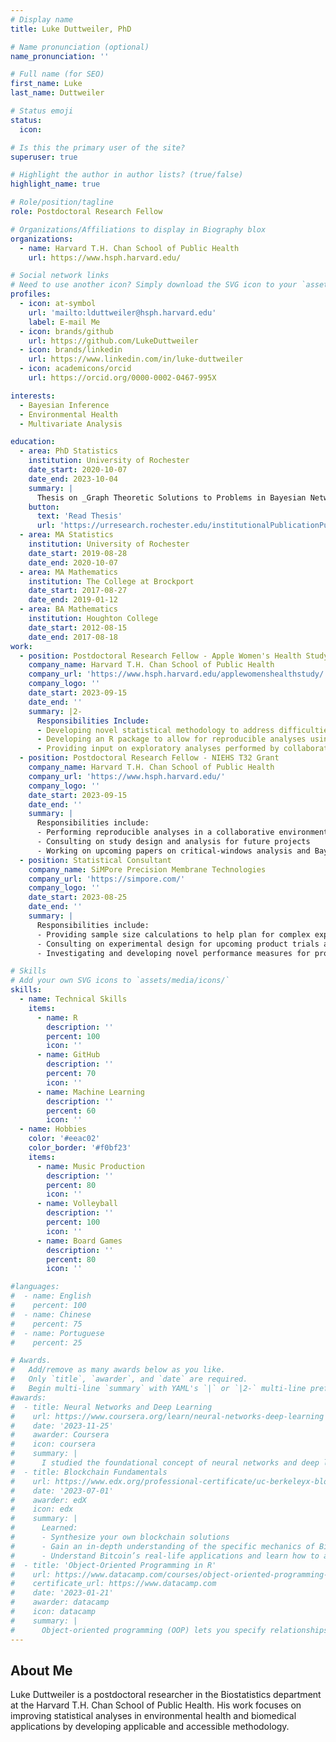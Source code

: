 ```yaml
---
# Display name
title: Luke Duttweiler, PhD

# Name pronunciation (optional)
name_pronunciation: ''

# Full name (for SEO)
first_name: Luke
last_name: Duttweiler

# Status emoji
status:
  icon: 

# Is this the primary user of the site?
superuser: true

# Highlight the author in author lists? (true/false)
highlight_name: true

# Role/position/tagline
role: Postdoctoral Research Fellow

# Organizations/Affiliations to display in Biography blox
organizations:
  - name: Harvard T.H. Chan School of Public Health
    url: https://www.hsph.harvard.edu/

# Social network links
# Need to use another icon? Simply download the SVG icon to your `assets/media/icons/` folder.
profiles:
  - icon: at-symbol
    url: 'mailto:lduttweiler@hsph.harvard.edu'
    label: E-mail Me
  - icon: brands/github
    url: https://github.com/LukeDuttweiler
  - icon: brands/linkedin
    url: https://www.linkedin.com/in/luke-duttweiler
  - icon: academicons/orcid
    url: https://orcid.org/0000-0002-0467-995X

interests:
  - Bayesian Inference
  - Environmental Health
  - Multivariate Analysis

education:
  - area: PhD Statistics
    institution: University of Rochester
    date_start: 2020-10-07
    date_end: 2023-10-04
    summary: |
      Thesis on _Graph Theoretic Solutions to Problems in Bayesian Networks_. Supervised by Profs. Sally W. Thurston and Anthony Almudevar.
    button:
      text: 'Read Thesis'
      url: 'https://urresearch.rochester.edu/institutionalPublicationPublicView.action;jsessionid=0977741E80F24CDF9EE2CD526C1CE946?institutionalItemId=37609'
  - area: MA Statistics
    institution: University of Rochester
    date_start: 2019-08-28
    date_end: 2020-10-07
  - area: MA Mathematics
    institution: The College at Brockport
    date_start: 2017-08-27
    date_end: 2019-01-12
  - area: BA Mathematics
    institution: Houghton College
    date_start: 2012-08-15
    date_end: 2017-08-18
work:
  - position: Postdoctoral Research Fellow - Apple Women's Health Study
    company_name: Harvard T.H. Chan School of Public Health
    company_url: 'https://www.hsph.harvard.edu/applewomenshealthstudy/'
    company_logo: ''
    date_start: 2023-09-15
    date_end: ''
    summary: |2-
      Responsibilities Include:
      - Developing novel statistical methodology to address difficulties in analyzing digitally-collected data
      - Developing an R package to allow for reproducible analyses using novel methodology
      - Providing input on exploratory analyses performed by collaborators
  - position: Postdoctoral Research Fellow - NIEHS T32 Grant
    company_name: Harvard T.H. Chan School of Public Health
    company_url: 'https://www.hsph.harvard.edu/'
    company_logo: ''
    date_start: 2023-09-15
    date_end: ''
    summary: |
      Responsibilities include:
      - Performing reproducible analyses in a collaborative environmental health setting, using novel methodology
      - Consulting on study design and analysis for future projects
      - Working on upcoming papers on critical-windows analysis and Bayesian kernel machine regression
  - position: Statistical Consultant
    company_name: SiMPore Precision Membrane Technologies
    company_url: 'https://simpore.com/'
    company_logo: ''
    date_start: 2023-08-25
    date_end: ''
    summary: |
      Responsibilities include:
      - Providing sample size calculations to help plan for complex experiments
      - Consulting on experimental design for upcoming product trials and grant submissions
      - Investigating and developing novel performance measures for product development

# Skills
# Add your own SVG icons to `assets/media/icons/`
skills:
  - name: Technical Skills
    items:
      - name: R
        description: ''
        percent: 100
        icon: ''
      - name: GitHub
        description: ''
        percent: 70
        icon: ''
      - name: Machine Learning
        description: ''
        percent: 60
        icon: ''
  - name: Hobbies
    color: '#eeac02'
    color_border: '#f0bf23'
    items:
      - name: Music Production
        description: ''
        percent: 80
        icon: ''
      - name: Volleyball
        description: ''
        percent: 100
        icon: ''
      - name: Board Games
        description: ''
        percent: 80
        icon: ''

#languages:
#  - name: English
#    percent: 100
#  - name: Chinese
#    percent: 75
#  - name: Portuguese
#    percent: 25

# Awards.
#   Add/remove as many awards below as you like.
#   Only `title`, `awarder`, and `date` are required.
#   Begin multi-line `summary` with YAML's `|` or `|2-` multi-line prefix and indent 2 spaces below.
#awards:
#  - title: Neural Networks and Deep Learning
#    url: https://www.coursera.org/learn/neural-networks-deep-learning
#    date: '2023-11-25'
#    awarder: Coursera
#    icon: coursera
#    summary: |
#      I studied the foundational concept of neural networks and deep learning. By the end, I was familiar with the significant technological trends driving the rise of deep learning; build, train, and apply fully connected deep neural networks; implement efficient (vectorized) neural networks; identify key parameters in a neural network’s architecture; and apply deep learning to your own applications.
#  - title: Blockchain Fundamentals
#    url: https://www.edx.org/professional-certificate/uc-berkeleyx-blockchain-fundamentals
#    date: '2023-07-01'
#    awarder: edX
#    icon: edx
#    summary: |
#      Learned:
#      - Synthesize your own blockchain solutions
#      - Gain an in-depth understanding of the specific mechanics of Bitcoin
#      - Understand Bitcoin’s real-life applications and learn how to attack and destroy Bitcoin, Ethereum, smart contracts and Dapps, and alternatives to Bitcoin’s Proof-of-Work consensus algorithm
#  - title: 'Object-Oriented Programming in R'
#    url: https://www.datacamp.com/courses/object-oriented-programming-with-s3-and-r6-in-r
#    certificate_url: https://www.datacamp.com
#    date: '2023-01-21'
#    awarder: datacamp
#    icon: datacamp
#    summary: |
#      Object-oriented programming (OOP) lets you specify relationships between functions and the objects that they can act on, helping you manage complexity in your code. This is an intermediate level course, providing an introduction to OOP, using the S3 and R6 systems. S3 is a great day-to-day R programming tool that simplifies some of the functions that you write. R6 is especially useful for industry-specific analyses, working with web APIs, and building GUIs.
---
```


## About Me

Luke Duttweiler is a postdoctoral researcher in the Biostatistics department at the Harvard T.H. Chan School of Public Health. His work focuses on improving statistical analyses in environmental health and biomedical applications by developing applicable and accessible methodology.
